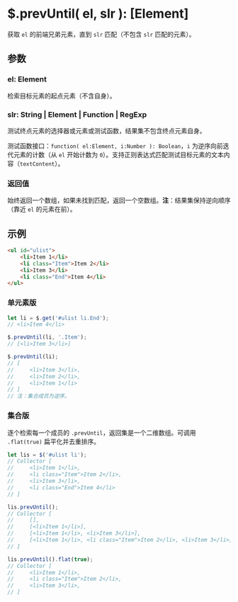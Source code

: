 # $.prevUntil( el, slr ): [Element]

获取 `el` 的前端兄弟元素，直到 `slr` 匹配（不包含 `slr` 匹配的元素）。


## 参数

### el: Element

检索目标元素的起点元素（不含自身）。


### slr: String | Element | Function | RegExp

测试终点元素的选择器或元素或测试函数，结果集不包含终点元素自身。

测试函数接口：`function( el:Element, i:Number ): Boolean`，`i` 为逆序向前迭代元素的计数（从 `el` 开始计数为 `0`）。支持正则表达式匹配测试目标元素的文本内容（`textContent`）。


### 返回值

始终返回一个数组，如果未找到匹配，返回一个空数组。**注**：结果集保持逆向顺序（靠近 `el` 的元素在前）。



## 示例

```html
<ul id="ulist">
    <li>Item 1</li>
    <li class="Item">Item 2</li>
    <li>Item 3</li>
    <li class="End">Item 4</li>
</ul>
```


### 单元素版

```js
let li = $.get('#ulist li.End');
// <li>Item 4</li>

$.prevUntil(li, '.Item');
// [<li>Item 3</li>]

$.prevUntil(li);
// [
//     <li>Item 3</li>,
//     <li>Item 2</li>,
//     <li>Item 1</li>
// ]
// 注：集合成员为逆序。
```


### 集合版

逐个检索每一个成员的 `.prevUntil`，返回集是一个二维数组。可调用 `.flat(true)` 扁平化并去重排序。

```js
let lis = $('#ulist li');
// Collector [
//     <li>Item 1</li>,
//     <li class="Item">Item 2</li>,
//     <li>Item 3</li>,
//     <li class="End">Item 4</li>
// ]

lis.prevUntil();
// Collector [
//     [],
//     [<li>Item 1</li>],
//     [<li>Item 1</li>, <li>Item 3</li>],
//     [<li>Item 1</li>, <li class="Item">Item 2</li>, <li>Item 3</li>],
// ]

lis.prevUntil().flat(true);
// Collector [
//     <li>Item 1</li>,
//     <li class="Item">Item 2</li>,
//     <li>Item 3</li>,
// ]
```
